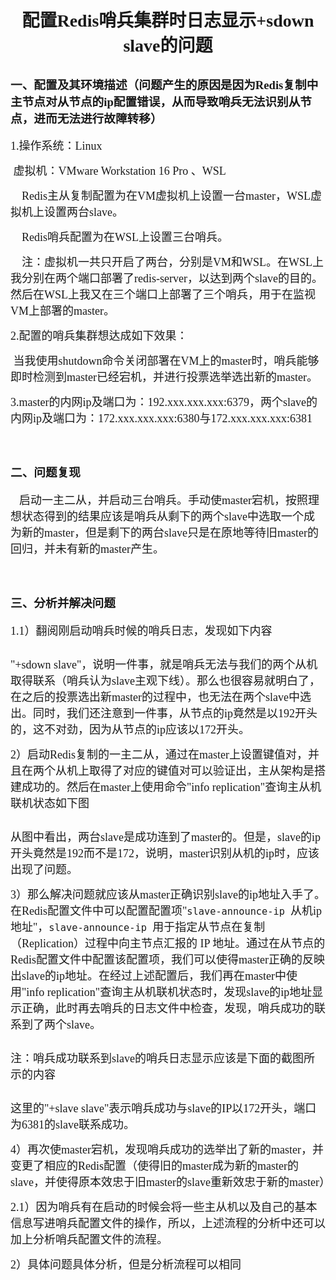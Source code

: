 <h1 style="text-align: center;"><span style="font-family: 黑体, 'Heiti SC';"><strong>配置Redis哨兵集群时日志显示+sdown slave的问题</strong></span></h1>
<h2><strong><span style="font-family: 黑体, 'Heiti SC'; font-size: 14pt;">一、配置及其环境描述（问题产生的原因是因为Redis复制中主节点对从节点的ip配置错误，从而导致哨兵无法识别从节点，进而无法进行故障转移）</span></strong></h2>
<p><span style="font-family: 宋体, 'Songti SC'; font-size: 18px;">1.操作系统：Linux</span></p>
<p><span style="font-family: 宋体, 'Songti SC'; font-size: 18px;">&nbsp;虚拟机：VMware Workstation 16 Pro 、WSL</span></p>
<p><span style="font-family: 宋体, 'Songti SC'; font-size: 18px;">　Redis主从复制配置为在VM虚拟机上设置一台master，WSL虚拟机上设置两台slave。</span></p>
<p><span style="font-family: 宋体, 'Songti SC'; font-size: 18px;">　Redis哨兵配置为在WSL上设置三台哨兵。</span></p>
<p><span style="font-family: 宋体, 'Songti SC'; font-size: 18px;">　注：虚拟机一共只开启了两台，分别是VM和WSL。在WSL上我分别在两个端口部署了redis-server，以达到两个slave的目的。然后在WSL上我又在三个端口上部署了三个哨兵，用于在监视VM上</span><span style="font-family: 宋体, 'Songti SC'; font-size: 18px;">部署的master。</span></p>
<p><span style="font-family: 宋体, 'Songti SC'; font-size: 18px;">2.配置的哨兵集群想达成如下效果：</span></p>
<p><span style="font-family: 宋体, 'Songti SC'; font-size: 18px;">&nbsp;当我使用shutdown命令关闭部署在VM上的master时，哨兵能够即时检测到master已经宕机，并进行投票选举选出新的master。</span></p>
<p><span style="font-family: 宋体, 'Songti SC'; font-size: 18px;">3.master的内网ip及端口为：192.xxx.xxx.xxx:6379，两个slave的内网ip及端口为：172.xxx.xxx.xxx:6380与172.xxx.xxx.xxx:6381</span></p>
<p>&nbsp;</p>
<h2><span style="font-family: 黑体, 'Heiti SC'; font-size: 14pt;"><strong>二、问题复现</strong></span></h2>
<p>　<span style="font-family: 宋体, 'Songti SC'; font-size: 18px;">启动一主二从，并启动三台哨兵。手动使master宕机，按照理想状态得到的结果应该是哨兵从剩下的两个slave中选取一个成为新的master，但是剩下的两台slave只是在原地等待旧master的回归，并未有新的master产生。</span></p>
<p>&nbsp;</p>
<h2><span style="font-family: 黑体, 'Heiti SC'; font-size: 14pt;"><strong>三、分析并解决问题</strong></span></h2>
<p><span style="font-family: 宋体, 'Songti SC'; font-size: 18px;">1.1）翻阅刚启动哨兵时候的哨兵日志，发现如下内容</span></p>
<p><img src="https://img2023.cnblogs.com/blog/3171133/202308/3171133-20230818175519381-941017198.png" alt="" loading="lazy" /></p>
<p><span style="font-family: 宋体, 'Songti SC'; font-size: 18px;">"+sdown slave"，说明一件事，就是哨兵无法与我们的两个从机取得联系（哨兵认为slave主观下线）。那么也很容易就明白了，在之后的投票选出新master的过程中，也无法在两个slave中选出。同时，我们还注意到一件事，从节点的ip竟然是以192开头的，这不对劲，因为从节点的ip应该以172开头。</span></p>
<p><span style="font-family: 宋体, 'Songti SC'; font-size: 18px;">2）启动Redis复制的一主二从，通过在master上设置键值对，并且在两个从机上取得了对应的键值对可以验证出，主从架构是搭建成功的。然后在master上使用命令"info replication"查询主从机联机状态如下图</span></p>
<p><img src="https://img2023.cnblogs.com/blog/3171133/202308/3171133-20230818171228720-519509064.png" alt="" loading="lazy" /></p>
<p><span style="font-family: 宋体, 'Songti SC'; font-size: 18px;">从图中看出，两台slave是成功连到了master的。但是，slave的ip开头竟然是192而不是172，说明，master识别从机的ip时，应该出现了问题。</span></p>
<p><span style="font-family: 宋体, 'Songti SC'; font-size: 18px;">3）那么解决问题就应该从master正确识别slave的ip地址入手了。在Redis配置文件中可以配置配置项"<code>slave-announce-ip</code>&nbsp; 从机ip地址"，<code>slave-announce-ip&nbsp;</code>用于指定从节点在复制（Replication）过程中向主节点汇报的 IP 地址。通过在从节点的Redis配置文件中配置该配置项，我们可以使得master正确的反映出slave的ip地址。在经过上述配置后，我们再在master中使用"info replication"查询主从机联机状态时，发现slave的ip地址显示正确，此时再去哨兵的日志文件中检查，发现，哨兵成功的联系到了两个slave。</span></p>
<p><img src="https://img2023.cnblogs.com/blog/3171133/202308/3171133-20230818172612948-1356580549.png" alt="" loading="lazy" /></p>
<p><span style="font-family: 宋体, 'Songti SC'; font-size: 18px;">注：哨兵成功联系到slave的哨兵日志显示应该是下面的截图所示的内容</span></p>
<p><img src="https://img2023.cnblogs.com/blog/3171133/202308/3171133-20230818173646376-399984929.png" alt="" loading="lazy" /></p>
<p><span style="font-family: 宋体, 'Songti SC'; font-size: 18px;">这里的"+slave slave"表示哨兵成功与slave的IP以172开头，端口为6381的slave联系成功。</span></p>
<p><span style="font-family: 宋体, 'Songti SC'; font-size: 18px;">4）再次使master宕机，发现哨兵成功的选举出了新的master，并变更了相应的Redis配置（使得旧的master成为新的master的slave，并使得原本效忠于旧master的slave重新效忠于新的master）</span></p>
<p><span style="font-family: 宋体, 'Songti SC'; font-size: 18px;">2.1）因为哨兵有在启动的时候会将一些主从机以及自己的基本信息写进哨兵配置文件的操作，所以，上述流程的分析中还可以加上分析哨兵配置文件的流程。</span></p>
<p><span style="font-family: 宋体, 'Songti SC'; font-size: 18px;">2）具体问题具体分析，但是分析流程可以相同</span></p>
<p>&nbsp;</p>